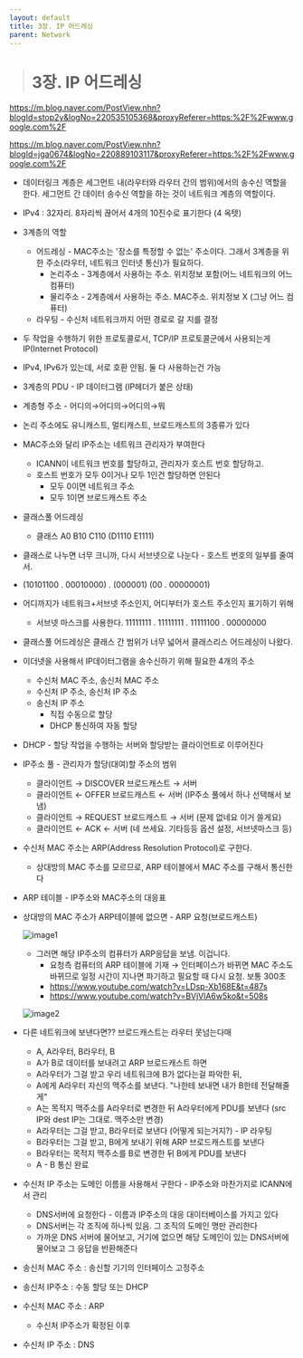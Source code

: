 ```yaml
---
layout: default
title: 3장. IP 어드레싱
parent: Network
---
```


> # 3장. IP 어드레싱

https://m.blog.naver.com/PostView.nhn?blogId=stop2y&logNo=220535105368&proxyReferer=https:%2F%2Fwww.google.com%2F

https://m.blog.naver.com/PostView.nhn?blogId=jga0674&logNo=220889103117&proxyReferer=https:%2F%2Fwww.google.com%2F

- 데이터링크 계층은 세그먼트 내(라우터와 라우터 간의 범위)에서의 송수신 역할을 한다. 세그먼트 간 데이터 송수신 역할을 하는 것이 네트워크 계층의 역할이다.
- IPv4 : 32자리. 8자리씩 끊어서 4개의 10진수로 표기한다 (4 옥텟)
- 3계층의 역할
    - 어드레싱 - MAC주소는 '장소를 특정할 수 없는' 주소이다. 그래서 3계층을 위한 주소(라우터, 네트워크 인터넷 통신)가 필요하다.
        - 논리주소 - 3계층에서 사용하는 주소. 위치정보 포함(어느 네트워크의 어느 컴퓨터)
        - 물리주소 - 2계층에서 사용하는 주소. MAC주소. 위치정보 X (그냥 어느 컴퓨터)
    - 라우팅 - 수신처 네트워크까지 어떤 경로로 갈 지를 결정
- 두 작업을 수행하기 위한 프로토콜로서, TCP/IP 프로토콜군에서 사용되는게 IP(Internet Protocol)
- IPv4, IPv6가 있는데, 서로 호환 안됨. 둘 다 사용하는건 가능
- 3계층의 PDU - IP 데이터그램 (IP헤더가 붙은 상태)
- 계층형 주소 - 어디의→어디의→어디의→뭐
- 논리 주소에도 유니캐스트, 멀티캐스트, 브로드캐스트의 3종류가 있다
- MAC주소와 달리 IP주소는 네트워크 관리자가 부여한다
    - ICANN이 네트워크 번호를 할당하고, 관리자가 호스트 번호 할당하고.
    - 호스트 번호가 모두 0이거나 모두 1인건 할당하면 안된다
        - 모두 0이면 네트워크 주소
        - 모두 1이면 브로드캐스트 주소
- 클래스풀 어드레싱
    - 클래스 A0 B10 C110 (D1110 E1111)
- 클래스로 나누면 너무 크니까, 다시 서브넷으로 나눈다 - 호스트 번호의 일부를 줄여서.
- (10101100 . 00010000) . (000001) (00 . 00000001)
- 어디까지가 네트워크+서브넷 주소인지, 어디부터가 호스트 주소인지 표기하기 위해
    - 서브넷 마스크를 사용한다. 11111111 . 11111111 . 11111100 . 00000000
- 클래스풀 어드레싱은 클래스 간 범위가 너무 넓어서 클래스리스 어드레싱이 나왔다.
- 이더넷을 사용해서 IP데이터그램을 송수신하기 위해 필요한 4개의 주소
    - 수신처 MAC 주소, 송신처 MAC 주소
    - 수신처 IP 주소, 송신처 IP 주소
    - 송신처 IP 주소
        - 직접 수동으로 할당
        - DHCP 통신하여 자동 할당
- DHCP - 할당 작업을 수행하는 서버와 할당받는 클라이언트로 이루어진다
- IP주소 풀 - 관리자가 할당(대여)할 주소의 범위
    - 클라이언트 → DISCOVER 브로드캐스트 → 서버
    - 클라이언트 ← OFFER 브로드캐스트 ← 서버 (IP주소 풀에서 하나 선택해서 보냄)
    - 클라이언트 → REQUEST 브로드캐스트 → 서버 (문제 없네요 이거 쓸게요)
    - 클라이언트 ← ACK ← 서버 (네 쓰세요. 기타등등 옵션 설정, 서브넷마스크 등)
- 수신처 MAC 주소는 ARP(Address Resolution Protocol)로 구한다.
    - 상대방의 MAC 주소를 모르므로, ARP 테이블에서 MAC 주소를 구해서 통신한다
- ARP 테이블 - IP주소와 MAC주소의 대응표
- 상대방의 MAC 주소가 ARP테이블에 없으면 - ARP 요청(브로드캐스트)
    
    ![image1](https://s3-us-west-2.amazonaws.com/secure.notion-static.com/13b3cdac-c613-4e50-a993-50c5890797d0/Untitled.png)
    
    - 그러면 해당 IP주소의 컴퓨터가 ARP응답을 보냄. 이겁니다.
        - 요청측 컴퓨터의 ARP 테이블에 기재 → 인터페이스가 바뀌면 MAC 주소도 바뀌므로 일정 시간이 지나면 파기하고 필요할 때 다시 요청. 보통 300초
        - https://www.youtube.com/watch?v=LDsp-Xb168E&t=487s
        - https://www.youtube.com/watch?v=BVjVlA6w5ko&t=508s
    
    ![image2](https://s3-us-west-2.amazonaws.com/secure.notion-static.com/2e75714f-170c-40bf-8cdd-71e2cef82e09/Untitled.png)
    
- 다른 네트워크에 보낸다면?? 브로드캐스트는 라우터 못넘는다매
    - A, A라우터, B라우터, B
    - A가 B로 데이터를 보내려고 ARP 브로드캐스트 하면
    - A라우터가 그걸 받고 우리 네트워크에 B가 없다는걸 파악한 뒤,
    - A에게 A라우터 자신의 맥주소를 보낸다. "나한테 보내면 내가 B한테 전달해줄게"
    - A는 목적지 맥주소를 A라우터로 변경한 뒤 A라우터에게 PDU를 보낸다 (src IP와 dest IP는 그대로. 맥주소만 변경)
    - A라우터는 그걸 받고, B라우터로 보낸다 (어떻게 되는거지?) - IP 라우팅
    - B라우터는 그걸 받고, B에게 보내기 위해 ARP 브로드캐스트를 보낸다
    - B라우터는 목적지 맥주소를 B로 변경한 뒤 B에게 PDU를 보낸다
    - A - B 통신 완료
- 수신처 IP 주소는 도메인 이름을 사용해서 구한다 - IP주소와 마찬가지로 ICANN에서 관리
    - DNS서버에 요청한다 - 이름과 IP주소의 대응 대이터베이스를 가지고 있다
    - DNS서버는 각 조직에 하나씩 있음. 그 조직의 도메인 명만 관리한다
    - 가까운 DNS 서버에 물어보고, 거기에 없으면 해당 도메인이 있는 DNS서버에 물어보고 그 응답을 반환해준다
- 송신처 MAC 주소 : 송신할 기기의 인터페이스 고정주소
- 송신처 IP주소 : 수동 할당 또는 DHCP
- 수신처 MAC 주소 : ARP
    - 수신처 IP주소가 확정된 이후
- 수신처 IP 주소 : DNS